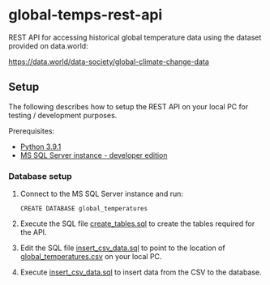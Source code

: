 # global-temps-rest-api
REST API for accessing historical global temperature data using the dataset provided on data.world:

https://data.world/data-society/global-climate-change-data

## Setup

The following describes how to setup the REST API on your local PC for testing / development purposes.

Prerequisites:

- [Python 3.9.1](https://www.python.org/downloads/release/python-391/)
- [MS SQL Server instance - developer edition](https://www.microsoft.com/en-au/sql-server/sql-server-downloads)

### Database setup

1. Connect to the MS SQL Server instance and run:

    ```tsql
    CREATE DATABASE global_temperatures
    ```
   
2. Execute the SQL file [create_tables.sql](sql/create_tables.sql) to create the tables required for the API.
3. Edit the SQL file [insert_csv_data.sql](sql/insert_csv_data.sql) to point to the location of 
[global_temperatures.csv](csv/global_temperatures.csv) on your local PC.
4. Execute [insert_csv_data.sql](sql/insert_csv_data.sql) to insert data from the CSV to the database.
